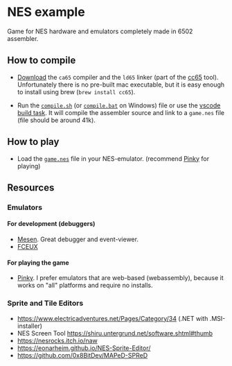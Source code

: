 # NES example

Game for NES hardware and emulators completely made in 6502 assembler.

## How to compile

* [Download](https://github.com/cc65/cc65?#downloads) the `ca65` compiler and the `ld65` linker (part of the [cc65](https://cc65.github.io/) tool). Unfortunately there is no pre-built mac executable, but it is easy enough to install using brew (`brew install cc65`).

* Run the [`compile.sh`](compile.sh) (or [`compile.bat`](compile.bat) on Windows) file or use the [vscode build task](.vscode/tasks.json). It will compile the assembler source and link to a `game.nes` file (file should be around 41k).

## How to play

* Load the [`game.nes`](game.nes) file in your NES-emulator. (recommend [Pinky](https://koute.github.io/pinky-web/) for playing)

## Resources

### Emulators

#### For development (debuggers)

* [Mesen](https://www.mesen.ca/). Great debugger and event-viewer.
* [FCEUX](https://fceux.com)

#### For playing the game

* [Pinky](https://koute.github.io/pinky-web/). I prefer emulators that are web-based (webassembly), because it works on "all" platforms and require no installs.

### Sprite and Tile Editors

* https://www.electricadventures.net/Pages/Category/34 (.NET with .MSI-installer)
* NES Screen Tool https://shiru.untergrund.net/software.shtml#thumb
* https://nesrocks.itch.io/naw
* https://eonarheim.github.io/NES-Sprite-Editor/
* https://github.com/0x8BitDev/MAPeD-SPReD
